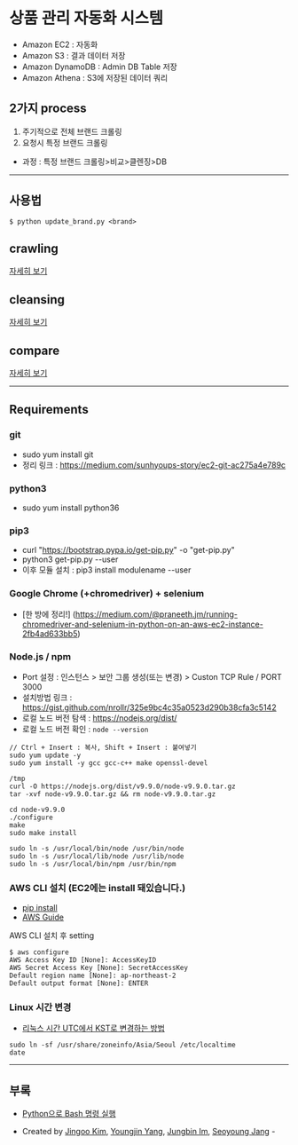 # 상품 관리 자동화 시스템
- Amazon EC2 : 자동화
- Amazon S3  : 결과 데이터 저장
- Amazon DynamoDB : Admin DB Table 저장
- Amazon Athena : S3에 저장된 데이터 쿼리

## 2가지 process
1. 주기적으로 전체 브랜드 크롤링 
2. 요청시 특정 브랜드 크롤링 
- 과정 : 특정 브랜드 크롤링>비교>클렌징>DB

* * *

## 사용법
```
$ python update_brand.py <brand>
```

## crawling
[자세히 보기](./crawling)

## cleansing
[자세히 보기](./cleansing)


## compare
[자세히 보기](./compare)

* * *

## Requirements
### git
- sudo yum install git
- 정리 링크 : https://medium.com/sunhyoups-story/ec2-git-ac275a4e789c

### python3
- sudo yum install python36

### pip3
- curl "https://bootstrap.pypa.io/get-pip.py" -o "get-pip.py"
- python3 get-pip.py --user
- 이후 모듈 설치 : pip3 install modulename --user

### Google Chrome (+chromedriver) + selenium
- [한 방에 정리!] (https://medium.com/@praneeth.jm/running-chromedriver-and-selenium-in-python-on-an-aws-ec2-instance-2fb4ad633bb5)


### Node.js / npm
- Port 설정 : 인스턴스 > 보안 그룹 생성(또는 변경) > Custon TCP Rule  / PORT 3000
- 설치방법 링크 : https://gist.github.com/nrollr/325e9bc4c35a0523d290b38cfa3c5142
- 로컬 노드 버전 탐색 : https://nodejs.org/dist/
- 로컬 노드 버전 확인 : ```node --version```

```
// Ctrl + Insert : 복사, Shift + Insert : 붙여넣기
sudo yum update -y
sudo yum install -y gcc gcc-c++ make openssl-devel

/tmp
curl -O https://nodejs.org/dist/v9.9.0/node-v9.9.0.tar.gz
tar -xvf node-v9.9.0.tar.gz && rm node-v9.9.0.tar.gz

cd node-v9.9.0
./configure
make
sudo make install

sudo ln -s /usr/local/bin/node /usr/bin/node
sudo ln -s /usr/local/lib/node /usr/lib/node
sudo ln -s /usr/local/bin/npm /usr/bin/npm
```

### AWS CLI 설치 (EC2에는 install 돼있습니다.)
- [pip install](https://docs.aws.amazon.com/ko_kr/cli/latest/userguide/install-windows.html#awscli-install-windows-path) 
- [AWS Guide](https://docs.aws.amazon.com/ko_kr/cli/latest/userguide/cli-chap-tutorial.html)

AWS CLI 설치 후 setting
```
$ aws configure
AWS Access Key ID [None]: AccessKeyID
AWS Secret Access Key [None]: SecretAccessKey
Default region name [None]: ap-northeast-2
Default output format [None]: ENTER
```

### Linux 시간 변경
- [리눅스 시간 UTC에서 KST로 변경하는 방법](https://ithub.tistory.com/227)
```
sudo ln -sf /usr/share/zoneinfo/Asia/Seoul /etc/localtime
date
```
* * *


## 부록
- [Python으로 Bash 명령 실행](https://www.journaldev.com/16140/python-system-command-os-subprocess-call)





- Created by [Jingoo Kim](https://github.com/Kimjingoo), [Youngjin Yang](https://github.com/ojin0611), [Jungbin Im](https://github.com/dlawjdqls10), [Seoyoung Jang](https://github.com/Seoyoung1202) -
